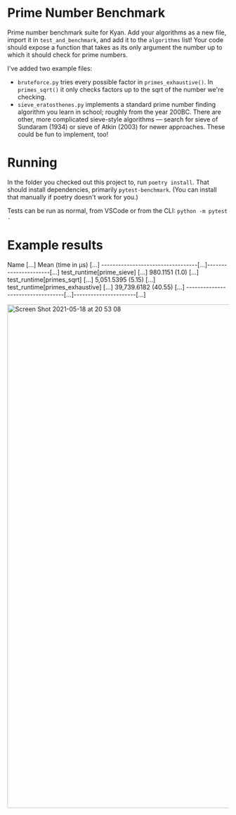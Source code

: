 # Prime Number Benchmark

Prime number benchmark suite for Kyan. Add your algorithms as a new file, import it in `test_and_benchmark`, and add it to the `algorithms` list! Your code should expose a function that takes as its only argument the number up to which it should check for prime numbers.

I've added two example files:
* `bruteforce.py` tries every possible factor in `primes_exhaustive()`. In `primes_sqrt()` it only checks factors up to the sqrt of the number we're checking.
* `sieve_eratosthenes.py` implements a standard prime number finding algorithm you learn in school; roughly from the year 200BC. There are other, more complicated sieve-style algorithms — search for sieve of Sundaram (1934) or sieve of Atkin (2003) for newer approaches. These could be fun to implement, too!

# Running

In the folder you checked out this project to, run `poetry install`. That should install dependencies, primarily `pytest-benchmark`. (You can install that manually if poetry doesn't work for you.)

Tests can be run as normal, from VSCode or from the CLI: `python -m pytest .`

# Example results

Name                              [...]   Mean (time in μs)  [...]
----------------------------------[...]----------------------[...]
test_runtime[prime_sieve]         [...]    980.1151 (1.0)    [...]
test_runtime[primes_sqrt]         [...]  5,051.5395 (5.15)   [...]
test_runtime[primes_exhaustive]   [...] 39,739.6182 (40.55)  [...]
----------------------------------[...]----------------------[...]

<img width="1147" alt="Screen Shot 2021-05-18 at 20 53 08" src="https://user-images.githubusercontent.com/1167977/118715032-0efcac00-b81b-11eb-8688-39988363d402.png">
